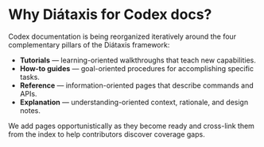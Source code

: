 # Why Diátaxis for Codex docs?

Codex documentation is being reorganized iteratively around the four complementary pillars of the Diátaxis framework:

- **Tutorials** — learning-oriented walkthroughs that teach new capabilities.
- **How-to guides** — goal-oriented procedures for accomplishing specific tasks.
- **Reference** — information-oriented pages that describe commands and APIs.
- **Explanation** — understanding-oriented context, rationale, and design notes.

We add pages opportunistically as they become ready and cross-link them from the index to help contributors discover coverage gaps.
